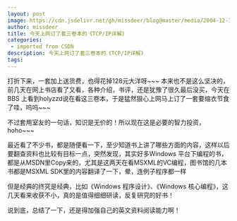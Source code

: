 ```yaml
---
layout: post
image: https://cdn.jsdelivr.net/gh/missdeer/blog@master/media/2004-12-11/tcpip.jpg
author: missdeer
title: 今天上网订了套三卷本的《TCP/IP详解》
categories: 
 - imported from CSDN
description: 今天上网订了套三卷本的《TCP/IP详解》
tags: 
---
```


打折下来，一套加上送货费，也得花掉128元大洋呀~~~ 本来也不是这么坚决的，前几天在网上书店看了又看，各种介绍，书评，还是犹豫了很久最后没买，今天在BBS 上看到holyzzd说在看这三卷本，于是猛然狠心上网马上订了一套要缩衣节食了哇，呜呜~~~

不过套用室友的一句话，知识是无价的！所以现在这是必要的智力投资，hoho~~~

最近看了不少书，都是随便看一下，至少知道书上讲了哪些方面的内容，这样以后要翻查资料也比较有目标一点，突然发现，其实好多Windows 平台下编程的书，都是从MSDN里Copy来的，尤其是这两天在看MSXML的VC编程，图书馆的几本书都是MSXML SDK里的内容翻译了一下，晕，连例子程序都一样

但是经典的终究是经典，比如《Windows 程序设计》、《Windows 核心编程》，这几天看来收获不小，真的是值得细细研读，反复研究的好书！

说到底，总结了一下，还是得加强自己的英文资料阅读能力啊！
